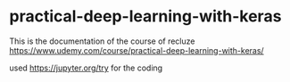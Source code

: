 # practical-deep-learning-with-keras
This is the documentation of the course of recluze 
https://www.udemy.com/course/practical-deep-learning-with-keras/

used 
https://jupyter.org/try for the coding
